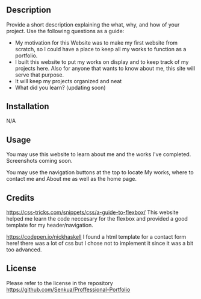 # <Your-Project-Title>

## Description

Provide a short description explaining the what, why, and how of your project. Use the following questions as a guide:

- My motivation for this Website was to make my first website from scratch, so I could have a place to keep all my works to function as a portfolio.
- I built this website to put my works on display and to keep track of my projects here. Also for anyone that wants to know about me, this site will serve that purpose.
- It will keep my projects organized and neat
- What did you learn? (updating soon)

## Installation

N/A

## Usage

You may use this website to learn about me and the works I've completed. Screenshots coming soon.

You may use the navigation buttons at the top to locate My works, where to contact me and About me as well as the home page.

## Credits

https://css-tricks.com/snippets/css/a-guide-to-flexbox/ This website helped me learn the code neccesary for the flexbox and provided a good template for my header/navigation.

https://codepen.io/nickhaskell I found a html template for a contact form here! there was a lot of css but I chose not to implement it since it was a bit too advanced.

## License

Please refer to the license in the repository 
https://github.com/Senkua/Proffessional-Portfolio
